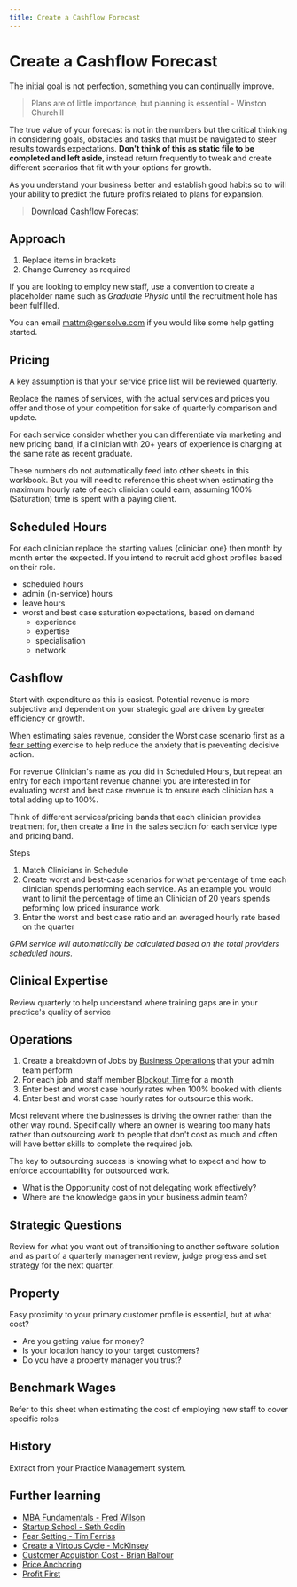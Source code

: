 ```yaml
---
title: Create a Cashflow Forecast
---
```


# Create a Cashflow Forecast

The initial goal is not perfection, something you can continually improve.

> Plans are of little importance, but planning is essential - Winston Churchill

The true value of your forecast is not in the numbers but the critical thinking in considering goals, obstacles and tasks that must be navigated to steer results towards expectations. **Don't think of this as static file to be completed and left aside**, instead return frequently to tweak and create different scenarios that fit with your options for growth.

As you understand your business better and establish good habits so to will your ability to predict the future profits related to plans for expansion.

> [Download Cashflow Forecast](https://drive.google.com/a/gensolve.com/uc?authuser=0&id=11f6rMWAp61vytiQfZq2xvCX2sOnvI2fn&export=download)

## Approach

1. Replace items in brackets
2. Change Currency as required

If you are looking to employ new staff, use a convention to create a placeholder name such as _Graduate Physio_ until the recruitment hole has been fulfilled.

You can email <a href="mailto:mattm@gensolve.com?subject=Performance%20Forecast">mattm@gensolve.com</a> if you would like some help getting started.

## Pricing

A key assumption is that your service price list will be reviewed quarterly.

Replace the names of services, with the actual services and prices you offer and those of your competition for sake of quarterly comparison and update.

For each service consider whether you can differentiate via marketing and new pricing band, if a clinician with 20+ years of experience is charging at the same rate as recent graduate.

These numbers do not automatically feed into other sheets in this workbook. But you will need to reference this sheet when estimating the maximum hourly rate of each clinician could earn, assuming 100% (Saturation) time is spent with a paying client.

## Scheduled Hours

For each clinician replace the starting values {clinician one} then month by month enter the expected. If you intend to recruit add ghost profiles based on their role.

- scheduled hours
- admin (in-service) hours
- leave hours
- worst and best case saturation expectations, based on demand
  - experience
  - expertise
  - specialisation
  - network

## Cashflow

Start with expenditure as this is easiest. Potential revenue is more subjective and dependent on your strategic goal are driven by greater efficiency or growth.

When estimating sales revenue, consider the Worst case scenario first as a [fear setting](https://www.youtube.com/watch?v=o7EVMjgsSME) exercise to help reduce the anxiety that is preventing decisive action.

For revenue Clinician's name as you did in Scheduled Hours, but repeat an entry for each important revenue channel you are interested in for evaluating worst and best case revenue is to ensure each clinician has a total adding up to 100%.

Think of different services/pricing bands that each clinician provides treatment for, then create a line in the sales section for each service type and pricing band.

Steps

1. Match Clinicians in Schedule
2. Create worst and best-case scenarios for what percentage of time each clinician spends performing each service. As an example you would want to limit the percentage of time an Clinician of 20 years spends peforming low priced insurance work.
3. Enter the worst and best case ratio and an averaged hourly rate based on the quarter

_GPM service will automatically be calculated based on the total providers scheduled hours._

## Clinical Expertise

Review quarterly to help understand where training gaps are in your practice's quality of service

## Operations

1. Create a breakdown of Jobs by [Business Operations](../../operations/) that your admin team perform
2. For each job and staff member [Blockout Time](../../operations/productivity/time-blocking.md) for a month
3. Enter best and worst case hourly rates when 100% booked with clients
4. Enter best and worst case hourly rates for outsource this work.

Most relevant where the businesses is driving the owner rather than the other way round. Specifically where an owner is wearing too many hats rather than outsourcing work to people that don't cost as much and often will have better skills to complete the required job.

The key to outsourcing success is knowing what to expect and how to enforce accountability for outsourced work.

- What is the Opportunity cost of not delegating work effectively?
- Where are the knowledge gaps in your business admin team?

## Strategic Questions

Review for what you want out of transitioning to another software solution and as part of a quarterly management review, judge progress and set strategy for the next quarter.

## Property

Easy proximity to your primary customer profile is essential, but at what cost?

- Are you getting value for money?
- Is your location handy to your target customers?
- Do you have a property manager you trust?

## Benchmark Wages

Refer to this sheet when estimating the cost of employing new staff to cover specific roles

## History

Extract from your Practice Management system.

## Further learning

- [MBA Fundamentals - Fred Wilson](https://mba-mondays-illustrated.com/)
- [Startup School - Seth Godin](https://player.fm/series/seth-godins-startup-school)
- [Fear Setting - Tim Ferriss](https://www.youtube.com/watch?v=o7EVMjgsSME)
- [Create a Virtous Cycle - McKinsey](https://www.mckinsey.com/business-functions/marketing-and-sales/our-insights/a-virtuous-cycle-for-growth)
- [Customer Acquistion Cost - Brian Balfour](https://andrewchen.co/how-to-actually-calculate-cac/)
- [Price Anchoring](https://www.priceintelligently.com/blog/bid/181199/price-anchoring-to-optimize-your-pricing-strategy)
- [Profit First](https://profitfirstbook.com/)
